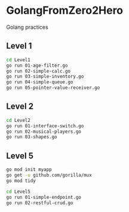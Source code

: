 # GolangFromZero2Hero
Golang practices

## Level 1
```bash
cd Level1
go run 01-age-filter.go
go run 02-simple-calc.go
go run 03-simple-inventory.go
go run 04-simple-queue.go
go run 05-pointer-value-receiver.go
```

## Level 2
```bash
cd Level2
go run 01-interface-switch.go
go run 02-musical-players.go
go run 03-shapes.go
```

## Level 5
```bash
go mod init myapp
go get -u github.com/gorilla/mux
go mod tidy
```

```bash
cd Level5
go run 01-simple-endpoint.go
go run 02-restful-crud.go
```